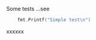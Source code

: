 

Some tests ...see

<!-- MARKDOWN-AUTO-DOCS:START (CODE:src=./main.go&lines=6-6) -->
<!-- The below code snippet is automatically added from ./main.go -->
```go
	fmt.Printf("Simple test\n")
```
<!-- MARKDOWN-AUTO-DOCS:END -->

xxxxxx

